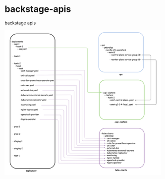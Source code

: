 # backstage-apis

backstage apis

![Alt text](./figures/figure-capi-cluster-repos.png?raw=true "capi cluster repos")
